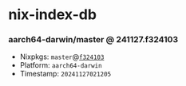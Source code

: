 # nix-index-db
### aarch64-darwin/master @ 241127.f324103
- Nixpkgs: `master`@[`f324103`](https://github.com/NixOS/nixpkgs/commit/f32410348d9e6c1dc3e464c87e13c13740810642)
- Platform: `aarch64-darwin`
- Timestamp: `20241127021205`
